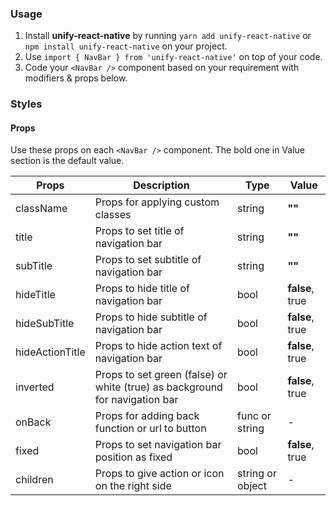 ### Usage

1. Install **unify-react-native** by running `yarn add unify-react-native` or `npm install unify-react-native` on your project.
2. Use `import { NavBar } from 'unify-react-native'` on top of your code.
3. Code your `<NavBar />` component based on your requirement with modifiers & props below.



### Styles

#### Props

Use these props on each `<NavBar />` component. The bold one in Value section is the default value.

| Props            | Description                         | Type            | Value
|---------------------|----------------------------------|-----------------|---------------------|
| className   | Props for applying custom classes   | string            | **""**
| title   | Props to set title of navigation bar   | string            | **""**
| subTitle   | Props to set subtitle of navigation bar   | string            | **""**
| hideTitle   | Props to hide title of navigation bar   | bool            | **false**, true
| hideSubTitle   | Props to hide subtitle of navigation bar   | bool            | **false**, true
| hideActionTitle   | Props to hide action text of navigation bar    | bool            | **false**, true
| inverted   | Props to set green (false) or white (true) as background for navigation bar   | bool            | **false**, true
| onBack  | Props for adding back function or url to button   | func or string           | -
| fixed   | Props to set navigation bar position as fixed   | bool            | **false**, true
| children   | Props to give action or icon on the right side   | string or object            | -

